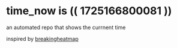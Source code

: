 # time_now is (( 1725166800081 ))

an automated repo that shows the currnent time

inspired by [breakingheatmap](https://github.com/breakingheatmap/breakingheatmap)